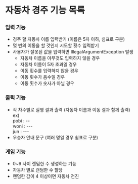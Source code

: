자동차 경주 기능 목록
=======================

### 입력 기능
* 경주 할 자동차 이름 입력받기 (이름은 5자 이하, 쉼표로 구분)
* 몇 번의 이동을 할 것인지 시도할 횟수 입력받기
* 사용자가 잘못된 값을 입력하면 IllegalArgumentException 발생
    * 자동차 이름을 아무것도 입력하지 않을 경우
    * 자동차 이름이 5자 초과일 경우
    * 이동 횟수를 입력하지 않을 경우
    * 이동 횟수가 음수일 경우
    * 이동 횟수가 숫자가 아닐 경우


### 출력 기능
* 각 차수별로 실행 결과 출력 (자동차 이름과 이동 결과 함께 출력)  
ex)  
pobi : --  
woni : ---  
jun : ---  
* 우승자 안내 문구 (여러 명일 경우 쉼표로 구분)


### 게임 기능
* 0~9 사이 랜덤한 수 생성하는 기능
* 자동차 별로 랜덤한 수 할당
* 랜덤한 값이 4 이상이면 자동차 전진